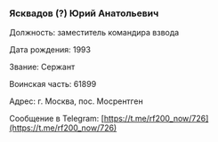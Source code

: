 ### Ясквадов (?) Юрий Анатольевич

Должность: заместитель командира взвода

Дата рождения: 1993

Звание: Сержант

Воинская часть: 61899

Адрес: г. Москва, пос. Мосрентген

Сообщение в Telegram: [https://t.me/rf200_now/726](https://t.me/rf200_now/726)
